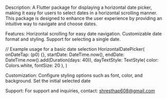 Description:
A Flutter package for displaying a horizontal date picker, making it easy for users to select dates in a horizontal scrolling manner. This package is designed to enhance the user experience by providing an intuitive way to navigate and choose dates.

Features:
Horizontal scrolling for easy date navigation.
Customizable date format and styling.
Support for selecting a single date.

// Example usage for a basic date selection
HorizontalDatePicker(
 onDateTap: (p0) {},
 startDate: DateTime.now(),
 endDate: DateTime.now().add(Duration(days: 40)),
 dayTextStyle: TextStyle(
 color: Colors.white,
 fontSize: 20
 ),
)

Customization:
Configure styling options such as font, color, and background.
Set the initial selected date

Support:
For support and inquiries, contact: shresthap608@gmail.com